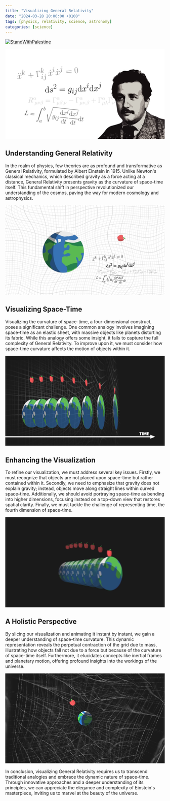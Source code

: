 ```yaml
---
title: "Visualizing General Relativity"
date: "2024-03-28 20:00:00 +0100"
tags: [physics, relativity, science, astronomy]
categories: [science]
---
```

[![StandWithPalestine](https://raw.githubusercontent.com/Safouene1/support-palestine-banner/master/StandWithPalestine.svg)](https://techforpalestine.org/learn-more)

![Relativity](assets/img/relativity/1.png)

## Understanding General Relativity

In the realm of physics, few theories are as profound and transformative as General Relativity, formulated by Albert Einstein in 1915. Unlike Newton's classical mechanics, which described gravity as a force acting at a distance, General Relativity presents gravity as the curvature of space-time itself. This fundamental shift in perspective revolutionized our understanding of the cosmos, paving the way for modern cosmology and astrophysics.

![Relativity](assets/img/relativity/2.png)

## Visualizing Space-Time

Visualizing the curvature of space-time, a four-dimensional construct, poses a significant challenge. One common analogy involves imagining space-time as an elastic sheet, with massive objects like planets distorting its fabric. While this analogy offers some insight, it fails to capture the full complexity of General Relativity. To improve upon it, we must consider how space-time curvature affects the motion of objects within it.

![Relativity](assets/img/relativity/4.png)

## Enhancing the Visualization

To refine our visualization, we must address several key issues. Firstly, we must recognize that objects are not placed upon space-time but rather contained within it. Secondly, we need to emphasize that gravity does not explain gravity; instead, objects move along straight lines within curved space-time. Additionally, we should avoid portraying space-time as bending into higher dimensions, focusing instead on a top-down view that restores spatial clarity. Finally, we must tackle the challenge of representing time, the fourth dimension of space-time.

![Relativity](assets/img/relativity/5.png)

## A Holistic Perspective

By slicing our visualization and animating it instant by instant, we gain a deeper understanding of space-time curvature. This dynamic representation reveals the perpetual contraction of the grid due to mass, illustrating how objects fall not due to a force but because of the curvature of space-time itself. Furthermore, it elucidates concepts like inertial frames and planetary motion, offering profound insights into the workings of the universe.

![Relativity](assets/img/relativity/6.png)

In conclusion, visualizing General Relativity requires us to transcend traditional analogies and embrace the dynamic nature of space-time. Through innovative approaches and a deeper understanding of its principles, we can appreciate the elegance and complexity of Einstein's masterpiece, inviting us to marvel at the beauty of the universe.